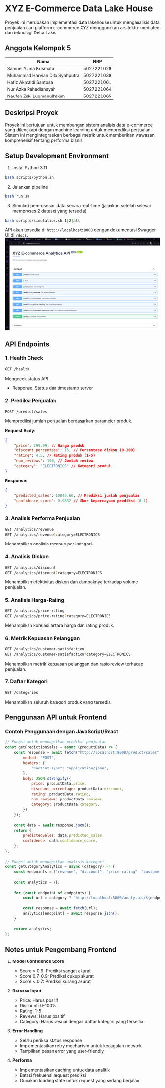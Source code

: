 # XYZ E-Commerce Data Lake House

Proyek ini merupakan implementasi data lakehouse untuk menganalisis data penjualan dari platform e-commerce XYZ menggunakan arsitektur mediated dan teknologi Delta Lake.

## Anggota Kelompok 5

| Nama                            | NRP        |
| ------------------------------- | ---------- |
| Samuel Yuma Krismata            | 5027221029 |
| Muhammad Harvian Dito Syahputra | 5027221039 |
| Hafiz Akmaldi Santosa           | 5027221061 |
| Nur Azka Rahadiansyah           | 5027221064 |
| Naufan Zaki Luqmanulhakim       | 5027221065 |

## Deskripsi Proyek

Proyek ini bertujuan untuk membangun sistem analisis data e-commerce yang dilengkapi dengan machine learning untuk memprediksi penjualan. Sistem ini mengintegrasikan berbagai metrik untuk memberikan wawasan komprehensif tentang performa bisnis.

## Setup Development Environment

1. Instal Python 3.11

```bash
bash scripts/python.sh
```

2. Jalankan pipeline

```bash
bash run.sh
```

3. Simulasi pemrosesan data secara real-time (jalankan setelah selesai memproses 2 dataset yang tersedia)

```bash
bash scripts/simulation.sh 1|2|all
```

API akan tersedia di `http://localhost:8000` dengan dokumentasi Swagger UI di `/docs`.
![swagger api](image.png)

## API Endpoints

### 1. Health Check

```bash
GET /health
```

Mengecek status API.

-   Response: Status dan timestamp server

### 2. Prediksi Penjualan

```bash
POST /predict/sales
```

Memprediksi jumlah penjualan berdasarkan parameter produk.

**Request Body:**

```json
{
	"price": 299.99, // Harga produk
	"discount_percentage": 15, // Persentase diskon (0-100)
	"rating": 4.5, // Rating produk (1-5)
	"num_reviews": 100, // Jumlah review
	"category": "ELECTRONICS" // Kategori produk
}
```

**Response:**

```json
{
	"predicted_sales": 10046.66, // Prediksi jumlah penjualan
	"confidence_score": 0.9832 // Skor kepercayaan prediksi (0-1)
}
```

### 3. Analisis Performa Penjualan

```bash
GET /analytics/revenue
GET /analytics/revenue?category=ELECTRONICS
```

Menampilkan analisis revenue per kategori.

### 4. Analisis Diskon

```bash
GET /analytics/discount
GET /analytics/discount?category=ELECTRONICS
```

Menampilkan efektivitas diskon dan dampaknya terhadap volume penjualan.

### 5. Analisis Harga-Rating

```bash
GET /analytics/price-rating
GET /analytics/price-rating?category=ELECTRONICS
```

Menampilkan korelasi antara harga dan rating produk.

### 6. Metrik Kepuasan Pelanggan

```bash
GET /analytics/customer-satisfaction
GET /analytics/customer-satisfaction?category=ELECTRONICS
```

Menampilkan metrik kepuasan pelanggan dan rasio review terhadap penjualan.

### 7. Daftar Kategori

```bash
GET /categories
```

Menampilkan seluruh kategori produk yang tersedia.

## Penggunaan API untuk Frontend

### Contoh Penggunaan dengan JavaScript/React

```javascript
// Fungsi untuk mendapatkan prediksi penjualan
const getPredictionSales = async (productData) => {
	const response = await fetch("http://localhost:8000/predict/sales", {
		method: "POST",
		headers: {
			"Content-Type": "application/json",
		},
		body: JSON.stringify({
			price: productData.price,
			discount_percentage: productData.discount,
			rating: productData.rating,
			num_reviews: productData.reviews,
			category: productData.category,
		}),
	});

	const data = await response.json();
	return {
		predictedSales: data.predicted_sales,
		confidence: data.confidence_score,
	};
};

// Fungsi untuk mendapatkan analisis kategori
const getCategoryAnalytics = async (category) => {
	const endpoints = ["revenue", "discount", "price-rating", "customer-satisfaction"];

	const analytics = {};

	for (const endpoint of endpoints) {
		const url = category ? `http://localhost:8000/analytics/${endpoint}?category=${category}` : `http://localhost:8000/analytics/${endpoint}`;

		const response = await fetch(url);
		analytics[endpoint] = await response.json();
	}

	return analytics;
};
```

## Notes untuk Pengembang Frontend

1. **Model Confidence Score**

    - Score > 0.9: Prediksi sangat akurat
    - Score 0.7-0.9: Prediksi cukup akurat
    - Score < 0.7: Prediksi kurang akurat

2. **Batasan Input**

    - Price: Harus positif
    - Discount: 0-100%
    - Rating: 1-5
    - Reviews: Harus positif
    - Category: Harus sesuai dengan daftar kategori yang tersedia

3. **Error Handling**

    - Selalu periksa status response
    - Implementasikan retry mechanism untuk kegagalan network
    - Tampilkan pesan error yang user-friendly

4. **Performa**
    - Implementasikan caching untuk data analitik
    - Batasi frekuensi request prediksi
    - Gunakan loading state untuk request yang sedang berjalan
